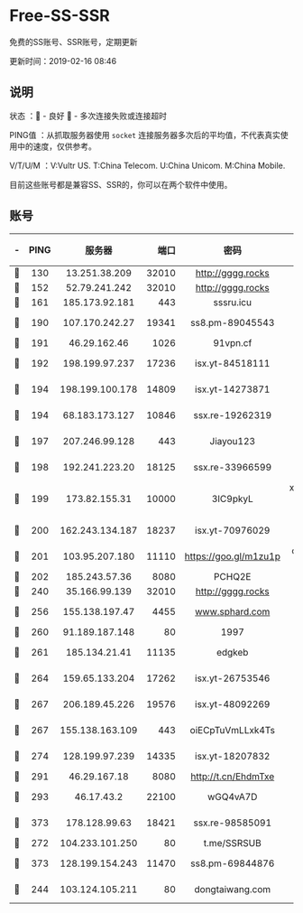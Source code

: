 # Free-SS-SSR

免费的SS账号、SSR账号，定期更新

更新时间：2019-02-16 08:46

## 说明

状态     ：🙂 - 良好 🙁 - 多次连接失败或连接超时

PING值   ：从抓取服务器使用 `socket` 连接服务器多次后的平均值，不代表真实使用中的速度，仅供参考。

V/T/U/M  ：V:Vultr US. T:China Telecom. U:China Unicom. M:China Mobile.

目前这些账号都是兼容SS、SSR的，你可以在两个软件中使用。

## 账号

|-|PING|服务器|端口|密码|加密方式|区域|V/T/U/M|
|:----:|:----:|:-----:|-----:|:----:|:----:|:----:|:----:|
|🙂|130|13.251.38.209|32010|http://gggg.rocks|chacha20|SG|10↑/10↑/9↑/10↑|
|🙂|152|52.79.241.242|32010|http://gggg.rocks|chacha20|KR|10↑/10↑/10↑/10↑|
|🙂|161|185.173.92.181|443|sssru.icu|rc4-md5|RU|10↑/10↑/10↑/10↑|
|🙂|190|107.170.242.27|19341|ss8.pm-89045543|aes-256-cfb|US|10↑/10↑/9↑/10↑|
|🙂|191|46.29.162.46|1026|91vpn.cf|rc4-md5|RU|10↑/10↑/10↑/10↑|
|🙂|192|198.199.97.237|17236|isx.yt-84518111|aes-256-cfb|US|10↑/10↑/10↑/10↑|
|🙂|194|198.199.100.178|14809|isx.yt-14273871|aes-256-cfb|US|10↑/10↑/10↑/10↑|
|🙂|194|68.183.173.127|10846|ssx.re-19262319|aes-256-cfb|US|7↑/6↑/6↑/6↑|
|🙂|197|207.246.99.128|443|Jiayou123|aes-256-cfb|US|10↑/10↑/10↑/10↑|
|🙂|198|192.241.223.20|18125|ssx.re-33966599|aes-256-cfb|US|7↑/6↑/6↑/6↑|
|🙂|199|173.82.155.31|10000|3IC9pkyL|xchacha20-ietf-poly1305|US|10↑/10↑/10↑/10↑|
|🙂|200|162.243.134.187|18237|isx.yt-70976029|aes-256-cfb|US|10↑/10↑/10↑/10↑|
|🙂|201|103.95.207.180|11110|https://goo.gl/m1zu1p|chacha20-ietf|US|10↑/10↑/10↑/10↑|
|🙂|202|185.243.57.36|8080|PCHQ2E|rc4-md5|US|10↑/10↑/10↑/10↑|
|🙂|240|35.166.99.139|32010|http://gggg.rocks|chacha20|US|10↑/10↑/10↑/9↓|
|🙂|256|155.138.197.47|4455|www.sphard.com|aes-256-cfb|US|10↑/10↑/10↑/10↑|
|🙂|260|91.189.187.148|80|1997|chacha20|US|10↑/10↑/10↑/10↑|
|🙂|261|185.134.21.41|11135|edgkeb|aes-256-cfb|GB|10↑/10↑/10↑/10↑|
|🙂|264|159.65.133.204|17262|isx.yt-26753546|aes-256-cfb|SG|10↑/10↑/10↑/10↑|
|🙂|267|206.189.45.226|19576|isx.yt-48092269|aes-256-cfb|SG|10↑/10↑/10↑/10↑|
|🙂|267|155.138.163.109|443|oiECpTuVmLLxk4Ts|aes-256-cfb|US|7↑/10↑/10↑/10↑|
|🙂|274|128.199.97.239|14335|isx.yt-18207832|aes-256-cfb|SG|10↑/10↑/10↑/10↑|
|🙂|291|46.29.167.18|8080|http://t.cn/EhdmTxe|rc4-md5|RU|10↑/10↑/10↑/10↑|
|🙂|293|46.17.43.2|22100|wGQ4vA7D|aes-256-gcm|RU|8↑/10↑/10↑/10↑|
|🙂|373|178.128.99.63|18421|ssx.re-98585091|aes-256-cfb|SG|7↑/6↑/6↑/6↑|
|🙂|272|104.233.101.250|80|t.me/SSRSUB|rc4-md5|CA|10↑/10↑/10↑/10↑|
|🙂|373|128.199.154.243|11470|ss8.pm-69844876|aes-256-cfb|SG|10↑/10↑/9↑/10↑|
|🙂|244|103.124.105.211|80|dongtaiwang.com|aes-256-cfb|US|10↑/10↑/10↑/10↑|

